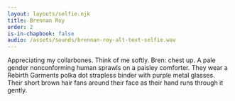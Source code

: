 ```yaml
---
layout: layouts/selfie.njk
title: Brennan Roy
order: 2
is-in-chapbook: false
audio: /assets/sounds/brennan-roy-alt-text-selfie.wav
---
```


Appreciating my collarbones. Think of me softly. Bren: chest up. A pale gender nonconforming human sprawls on a paisley comforter. They wear a Rebirth Garments polka dot strapless binder with purple metal glasses. Their short brown hair fans around their face as their hand runs through it gently.
